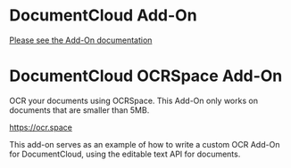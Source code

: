 
# DocumentCloud Add-On

[Please see the Add-On documentation](https://github.com/MuckRock/documentcloud-hello-world-addon/wiki/)

# DocumentCloud OCRSpace Add-On

OCR your documents using OCRSpace. This Add-On only works on documents that are smaller than 5MB. 

<https://ocr.space>

This add-on serves as an example of how to write a custom OCR Add-On for
DocumentCloud, using the editable text API for documents.
